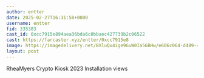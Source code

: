 ```yaml
---
author: entter
date: 2025-02-27T16:31:58+0000
username: entter
fid: 335383
cast_id: 0xcc7915e894aea36bda6c0bbaec427739b2c06522
cast: https://farcaster.xyz/entter/0xcc7915e8
image: https://imagedelivery.net/BXluQx4ige9GuW0Ia56BHw/e606c064-d489-4588-ddb7-b5debc41ad00/original
layout: post
---
```


RheaMyers
Crypto Kiosk 2023
Installation views

<img src='https://imagedelivery.net/BXluQx4ige9GuW0Ia56BHw/e606c064-d489-4588-ddb7-b5debc41ad00/original' alt='' referrerpolicy='no-referrer'/>
